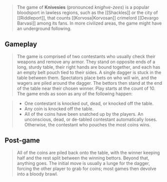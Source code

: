 > The game of **Knivesies** (pronounced *knighve-zees*) is a popular bloodsport in lawless regions, such as the [[Shackles]] or the city of [[Riddleport]], that counts [[Korvosa|Korvosan]] crimelord [[Devargo Barvasi]] among its fans. In more civilized areas, the game might have an underground following.


## Gameplay

> The game is comprised of two contestants who usually check their weapons and remove any armor. They stand on opposite ends of a long, sturdy table, their right hands are bound together, and each has an empty belt pouch tied to their sides. A single dagger is stuck in the table between them. 
> Spectators place bets on who will win, and the wagers are piled around the dagger. The bettors then stand at the end of the table near their chosen winner.
> Play starts at the count of 10. The game ends as soon as any of the following happen: 

> - One contestant is knocked out, dead, or knocked off the table.
> - Any coin is knocked off the table.
> - All of the coins have been snatched up by the players.
> An unconscious, dead, or de-tabled contestant automatically loses. Otherwise, the contestant who pouches the most coins wins.


## Post-game

> All of the coins are piled back onto the table, with the winner keeping half and the rest split between the winning bettors. Beyond that, anything goes. The initial move is usually a lunge for the dagger, forcing the other player to grab for coins; most games then devolve into a bloody brawl.








